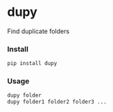 # dupy
Find duplicate folders

### Install
```bash
pip install dupy
```

### Usage
```bash
dupy folder
dupy folder1 folder2 folder3 ...
```
